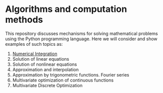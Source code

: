 # Algorithms and computation methods

This repository discusses mechanisms for solving mathematical problems using the Python programming language. Here we will consider and show examples of such topics as: 

1. [Numerical Integration](./num_integration.md)
2. Solution of linear equations
3. Solution of nonlinear equations
4. Approximation and interpolation
5. Approximation by trigonometric functions. Fourier series
6. Multivariate optimization of continuous functions
7. Multivariate Discrete Optimization
